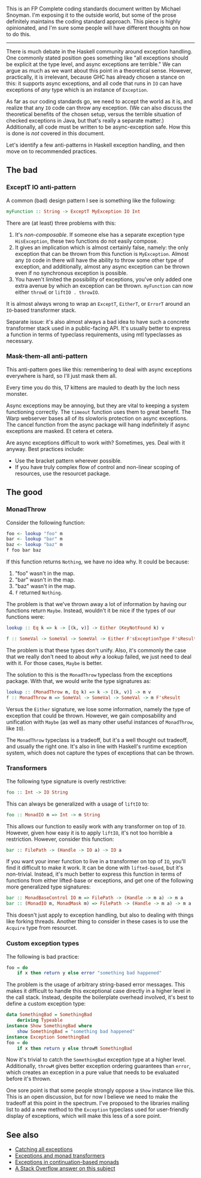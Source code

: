 This is an FP Complete coding standards document written by Michael Snoyman.
I'm exposing it to the outside world, but some of the prose definitely
maintains the coding standard approach. This piece is highly opinionated, and
I'm sure some people will have different thoughts on how to do this.

* * *

There is much debate in the Haskell community around exception handling. One
commonly stated position goes something like "all exceptions should be explicit
at the type level, and async exceptions are terrible." We can argue as much as
we want about this point in a theoretical sense. However, practically, it is
irrelevant, because GHC has already chosen a stance on this: it supports async
exceptions, and all code that runs in `IO` can have exceptions of *any* type
which is an instance of `Exception`.

As far as our coding standards go, we need to accept the world as it is, and
realize that any `IO` code can throw any exception. (We can also discuss the
theoretical benefits of the chosen setup, versus the terrible situation of
checked exceptions in Java, but that's really a separate matter.) Additionally,
all code must be written to be async-exception safe. How this is done is *not*
covered in this document.

Let's identify a few anti-patterns in Haskell exception handling, and then move
on to recommended practices.

## The bad

### ExceptT IO anti-pattern

A common (bad) design pattern I see is something like the following:

```haskell
myFunction :: String -> ExceptT MyException IO Int
```

There are (at least) three problems with this:

1. It's *non-composable*. If someone else has a separate exception type `HisException`, these two functions do not easily compose.
2. It gives an implication which is almost certainly false, namely: the only exception that can be thrown from this function is `MyException`. Almost any `IO` code in there will have the ability to throw some other type of exception, and additionally, almost any async exception can be thrown even if no synchronous exception is possible.
3. You haven't limited the possibility of exceptions, you've only added one extra avenue by which an exception can be thrown. `myFunction` can now either `throwE` or `liftIO . throwIO`.

It is almost always wrong to wrap an `ExceptT`, `EitherT`, or `ErrorT` around an `IO`-based transformer stack.

Separate issue: it's also almost always a bad idea to have such a concrete
transformer stack used in a public-facing API. It's usually better to express a
function in terms of typeclass requirements, using mtl typeclasses as
necessary.

### Mask-them-all anti-pattern

This anti-pattern goes like this: remembering to deal with async exceptions everywhere is hard, so I'll just mask them all.

Every time you do this, 17 kittens are mauled to death by the loch ness monster.

Async exceptions may be annoying, but they are vital to keeping a system
functioning correctly. The `timeout` function uses them to great benefit. The
Warp webserver bases all of its slowloris protection on async exceptions. The
cancel function from the async package will hang indefinitely if async
exceptions are masked. Et cetera et cetera.

Are async exceptions difficult to work with? Sometimes, yes. Deal with it anyway. Best practices include:

* Use the bracket pattern wherever possible.
* If you have truly complex flow of control and non-linear scoping of resources, use the resourcet package.

## The good

### MonadThrow

Consider the following function:

```haskell
foo <- lookup "foo" m
bar <- lookup "bar" m
baz <- lookup "baz" m
f foo bar baz
```

If this function returns `Nothing`, we have no idea why. It could be because:

1. "foo" wasn't in the map.
2. "bar" wasn't in the map.
3. "baz" wasn't in the map.
4. `f` returned `Nothing`.

The problem is that we've thrown away a lot of information by having our functions return `Maybe`. Instead, wouldn't it be nice if the types of our functions were:

```haskell
lookup :: Eq k => k -> [(k, v)] -> Either (KeyNotFound k) v

f :: SomeVal -> SomeVal -> SomeVal -> Either F'sExceptionType F'sResult
```

The problem is that these types don't unify. Also, it's commonly the case that
we really don't need to about *why* a lookup failed, we just need to deal with
it. For those cases, `Maybe` is better.

The solution to this is the `MonadThrow` typeclass from the exceptions package.
With that, we would write the type signatures as:

```haskell
lookup :: (MonadThrow m, Eq k) => k -> [(k, v)] -> m v
f :: MonadThrow m => SomeVal -> SomeVal -> SomeVal -> m F'sResult
```

Versus the `Either` signature, we lose some information, namely the type of
exception that could be thrown. However, we gain composability and unification
with `Maybe` (as well as many other useful instances of `MonadThrow`, like
`IO`).

The `MonadThrow` typeclass is a tradeoff, but it's a well thought out tradeoff,
and usually the right one. It's also in line with Haskell's runtime exception
system, which does not capture the types of exceptions that can be thrown.

### Transformers

The following type signature is overly restrictive:

```haskell
foo :: Int -> IO String
```

This can always be generalized with a usage of `liftIO` to:

```haskell
foo :: MonadIO m => Int -> m String
```

This allows our function to easily work with any transformer on top of `IO`.
However, given how easy it is to apply `liftIO`, it's not too horrible a
restriction. However, consider this function:

```haskell
bar :: FilePath -> (Handle -> IO a) -> IO a
```

If you want your inner function to live in a transformer on top of `IO`, you'll
find it difficult to make it work. It can be done with `lifted-based`, but it's
non-trivial. Instead, it's much better to express this function in terms of
functions from either lifted-base or exceptions, and get one of the following
more generalized type signatures:

```haskell
bar :: MonadBaseControl IO m => FilePath -> (Handle -> m a) -> m a
bar :: (MonadIO m, MonadMask m) => FilePath -> (Handle -> m a) -> m a
```

This doesn't just apply to exception handling, but also to dealing with things
like forking threads. Another thing to consider in these cases is to use the
`Acquire` type from resourcet.

### Custom exception types

The following is bad practice:

```haskell
foo = do
    if x then return y else error "something bad happened"
```

The problem is the usage of arbitrary string-based error messages. This makes
it difficult to handle this exceptional case directly in a higher level in the
call stack. Instead, despite the boilerplate overhead involved, it's best to
define a custom exception type:

```haskell
data SomethingBad = SomethingBad
    deriving Typeable
instance Show SomethingBad where
    show SomethingBad = "something bad happened"
instance Exception SomethingBad
foo = do
    if x then return y else throwM SomethingBad
```

Now it's trivial to catch the `SomethingBad` exception type at a higher level.
Additionally, `throwM` gives better exception ordering guarantees than `error`,
which creates an exception in a pure value that needs to be evaluated before
it's thrown.

One sore point is that some people strongly oppose a `Show` instance like this.
This is an open discussion, but for now I believe we need to make the tradeoff
at this point in the spectrum. I've proposed to the libraries mailing list to
add a new method to the `Exception` typeclass used for user-friendly display of
exceptions, which will make this less of a sore point.

## See also

* [Catching all exceptions](https://www.fpcomplete.com/user/snoyberg/general-haskell/exceptions/catching-all-exceptions)
* [Exceptions and monad transformers](https://www.fpcomplete.com/user/snoyberg/general-haskell/exceptions/exceptions-and-monad-transformers)
* [Exceptions in continuation-based monads](http://www.yesodweb.com/blog/2014/05/exceptions-cont-monads)
* [A Stack Overflow answer on this subject](http://stackoverflow.com/questions/25752900/exceptions-and-monad-transformers/25753497#25753497)
